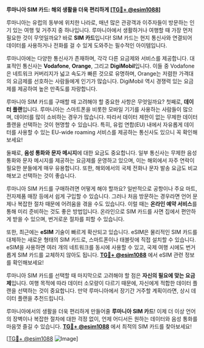 **루마니아 SIM 카드: 해외 생활을 더욱 편리하게 [[TG💪+ @esim1088](https://t.me/s/esim1088)]**

루마니아는 유럽의 동부에 위치한 나라로, 매년 많은 관광객과 이주자들이 방문하는 인기 있는 여행 및 거주지 중 하나입니다. 루마니아에서 생활하거나 여행할 때 가장 먼저 필요한 것이 무엇일까요? 바로 **SIM 카드**입니다! SIM 카드는 현지 통신사와 연결되어 데이터를 사용하거나 전화를 걸 수 있게 도와주는 필수적인 아이템입니다.

루마니아에는 다양한 통신사가 존재하며, 각각 다른 요금제와 서비스를 제공합니다. 대표적인 통신사는 **Vodafone**, **Orange**, 그리고 **DigiMobil**입니다. 이들 중 Vodafone은 네트워크 커버리지가 넓고 속도가 빠른 것으로 유명하며, Orange는 저렴한 가격대의 요금제를 선호하는 사람들에게 인기가 많습니다. DigiMobil 역시 경쟁력 있는 요금제를 제공하여 높은 만족도를 자랑합니다.

루마니아 SIM 카드를 구매할 때 고려해야 할 중요한 사항은 무엇일까요? 첫째로, **데이터 플랜**입니다. 루마니아는 스마트폰을 비롯한 모바일 기기를 사용하는 사람들이 많으며, 데이터를 많이 소비하는 경우가 많습니다. 따라서 데이터 제한이 없는 무제한 데이터 플랜을 선택하는 것이 현명할 수 있습니다. 특히, 유럽 연합(EU) 내에서 자유롭게 데이터를 사용할 수 있는 EU-wide roaming 서비스를 제공하는 통신사도 있으니 꼭 확인해보세요!

둘째로, **음성 통화와 문자 메시지**에 대한 요금도 중요합니다. 일부 통신사는 무제한 음성 통화와 문자 메시지를 제공하는 요금제를 운영하고 있으며, 이는 해외에서 자주 연락이 필요한 분들에게 매우 유용합니다. 또한, 해외에서의 국제 전화나 문자 발송 요금도 비교해보고 선택하는 것이 좋습니다.

루마니아 SIM 카드를 구매하려면 어떻게 해야 할까요? 일반적으로 공항이나 주요 마트, 전자제품 매장 등에서 쉽게 구입할 수 있습니다. 그러나 처음 방문하는 경우라면 언어 문제나 복잡한 절차 때문에 어려움을 겪을 수도 있습니다. 이럴 때는 **온라인 예약 서비스**를 통해 미리 준비하는 것도 좋은 방법입니다. 온라인으로 SIM 카드를 사면 집에서 편안하게 받을 수 있으며, 번거로운 절차를 피할 수 있습니다.

또한, 최근에는 **eSIM** 기술이 빠르게 확산되고 있습니다. eSIM은 물리적인 SIM 카드를 대체하는 새로운 형태의 SIM 카드로, 스마트폰이나 태블릿에 직접 설치할 수 있습니다. eSIM을 사용하면 여러 개의 네트워크를 동시에 사용할 수 있고, 국제 여행 시에도 번거롭게 SIM 카드를 교체하지 않아도 됩니다. **[TG💪+ @esim1088](https://t.me/s/esim1088)** 에서 eSIM 관련 정보를 확인해보세요!

루마니아 SIM 카드를 선택할 때 마지막으로 고려해야 할 점은 **자신의 필요에 맞는 요금제**입니다. 여행 목적에 따라 데이터 소모량이 다르기 때문에, 자신에게 적합한 데이터 플랜을 선택하는 것이 중요합니다. 만약 루마니아에서 장기간 거주할 계획이라면, 상시 데이터 플랜을 추천드립니다.

루마니아에서의 생활을 더욱 편리하게 만들어줄 **루마니아 SIM 카드**! 이제 더 이상 언어의 장벽이나 복잡한 절차에 대한 걱정 없이, 언제 어디서든 원하는 데이터와 음성 통화를 마음껏 즐길 수 있습니다. **[TG💪+ @esim1088](https://t.me/s/esim1088)** 에서 최적의 SIM 카드를 찾아보세요!

[[TG💪+ @esim1088](https://t.me/s/esim1088) ![Image](https://i.postimg.cc/Y0z9fWf4/image.png)]